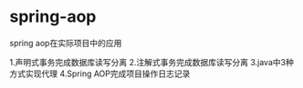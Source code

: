# spring-aop
spring aop在实际项目中的应用

1.声明式事务完成数据库读写分离
2.注解式事务完成数据库读写分离
3.java中3种方式实现代理
4.Spring AOP完成项目操作日志记录

